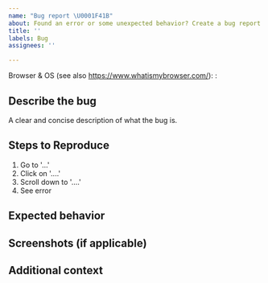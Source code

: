 ```yaml
---
name: "Bug report \U0001F41B"
about: Found an error or some unexpected behavior? Create a bug report
title: ''
labels: Bug
assignees: ''

---
```


Browser & OS (see also https://www.whatismybrowser.com/): <Browser>:<OS>

## Describe the bug
A clear and concise description of what the bug is.

## Steps to Reproduce
1. Go to '...'
2. Click on '....'
3. Scroll down to '....'
4. See error

## Expected behavior

## Screenshots (if applicable)

## Additional context
